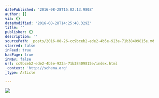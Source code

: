 ```yaml
---
datePublished: '2016-08-28T15:02:13.980Z'
author: []
via: {}
dateModified: '2016-08-28T14:25:48.329Z'
title: ''
publisher: {}
description: ''
sourcePath: _posts/2016-08-26-cc9bceb2-ede2-4b5e-923a-71b38409815e.md
starred: false
inFeed: true
hasPage: true
inNav: false
url: cc9bceb2-ede2-4b5e-923a-71b38409815e/index.html
_context: 'http://schema.org'
_type: Article

---
```

![](https://the-grid-user-content.s3-us-west-2.amazonaws.com/d075f299-9091-4013-951d-a155770422f1.jpg)